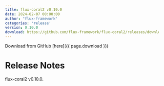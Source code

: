 ```yaml
---
title: flux-coral2 v0.10.0
date: 2024-02-07 00:00:00
author: "flux-framework"
categories: 'release'
version: 0.10.0
download: https://github.com/flux-framework/flux-coral2/releases/download/v0.10.0/flux-coral2-0.10.0.tar.gz
---
```


Download from GitHub [here]({{ page.download }})

# Release Notes

flux-coral2 v0.10.0.